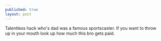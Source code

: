```yaml
---
published: true
layout: post
---
```


Talentless hack who's dad was a famous sportscaster. If you want to throw up in your mouth look up how much this bro gets paid. 

